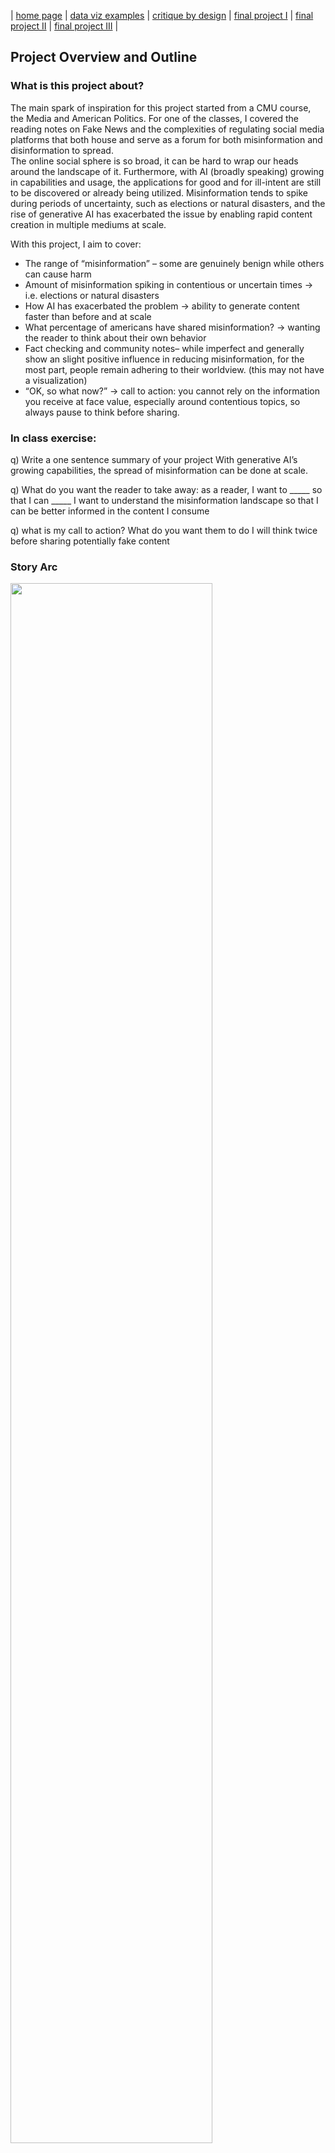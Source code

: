 | [home page]([https://cmustudent.github.io//](https://danningwho.github.io/danning-hu-portfolio/)) | [data viz examples](dataviz-examples) | [critique by design](critique-by-design) | [final project I](final-project-part-one) | [final project II](final-project-part-two) | [final project III](final-project-part-three) |


## Project Overview and Outline
### What is this project about?
The main spark of inspiration for this project started from a CMU course, the Media and American Politics. For one of the classes, I covered the reading notes on Fake News and the complexities of regulating social media platforms that both house and serve as a forum for both misinformation and disinformation to spread.  
The online social sphere is so broad, it can be hard to wrap our heads around the landscape of it. Furthermore, with AI (broadly speaking) growing in capabilities and usage, the applications for good and for ill-intent are still to be discovered or already being utilized. Misinformation tends to spike during periods of uncertainty, such as elections or natural disasters, and the rise of generative AI has exacerbated the issue by enabling rapid content creation in multiple mediums at scale. 

With this project, I aim to cover:
- The range of “misinformation” – some are genuinely benign while others can cause harm
- Amount of misinformation spiking in contentious or uncertain times → i.e. elections or natural disasters
- How AI has exacerbated the problem → ability to generate content faster than before and at scale
- What percentage of americans have shared misinformation? → wanting the reader to think about their own behavior
- Fact checking and community notes– while imperfect and generally show an slight positive influence in reducing misinformation, for the most part, people remain adhering to their worldview. (this may not have a visualization)
- “OK, so what now?” → call to action: you cannot rely on the information you receive at face value, especially around contentious topics, so always pause to think before sharing.

### In class exercise: 
q) Write a one sentence summary of your project
With generative AI’s growing capabilities, the spread of misinformation can be done at scale.

q) What do you want the reader to take away: as a reader, I want to _____ so that I can _____
I want to understand the misinformation landscape so that I can be better informed in the content I consume

q) what is my call to action? What do you want them to do
I will think twice before sharing potentially fake content


### Story Arc
<img src="Project data story.jpg" width="80%"/>

## Initial Sketches
<img src="initial_sketches.jpeg" width="80%"/>

## Data
This data is from the OECD measuring the ability of adults to identify online disinformation generated by AI from around the globe. I will be using this to contextualize a (primarily) US based audience on their ability to spot disinformation compared to others.
- https://goingdigital.oecd.org/en/indicator/81 

There is some time series data and the proliferation of fake news sites. I want to use this data to showcase the spike during “contentious periods” such as elections. It is also useful to see the trends of fake news sites as well.
- Allcott, Hunt; Gentzkow, Matthew; Yu, Chuan, 2023, "Replication Data for: Trends in the Diffusion of Misinformation on Social Media", https://doi.org/10.7910/DVN/YAR9FU, Harvard Dataverse, V1, UNF:6:kqgEgg58izRh9Y5BOzAykg== [fileUNF]
Replication Data for: Trends in the Diffusion of Misinformation on Social Media
- https://dataverse.harvard.edu/dataset.xhtml?persistentId=doi:10.7910/DVN/YAR9FU
- Specifically the fake news sites data over time: https://dataverse.harvard.edu/file.xhtml?fileId=3391734&version=1.0&toolType=PREVIEW 

This is the AMMeBa (Annotated Misinformation, Media-Based) Dataset created by Google and Duke containing over 140,000 fact checked urls. I plan to use this dataset to show the proliferation of AI in misinformation and to add more information to the landscape.
- https://www.kaggle.com/datasets/googleai/in-the-wild-misinformation-media 

## Method and medium
I plan to use Shorthand and Tableau (and excel if needed) to complete my project. Shorthand will be the hosting platform and I will use Tableau for all data visualizations.


## In-class critique
What worked?
- The topic itself seems to be interesting/can hook people in
- The datasets found support the story well
What didn’t work
- May want to narrow down and refine the story a bit more
- What questions came up
- “What is your story structure?”
What new inspiration arose
- Correlating to time periods will be very important


## References
Adam, D. (n.d.). Does Fact-Checking Work? Here’s What the Science Says. Scientific American. Retrieved February 2, 2025, from https://www.scientificamerican.com/article/does-fact-checking-work-on-social-media/
AMMeBa: A Large-Scale Survey and Dataset of Media-Based Misinformation In-The-Wild. (n.d.). Retrieved February 2, 2025, from https://arxiv.org/html/2405.11697v1
Chuai, Y., Tian, H., Pröllochs, N., & Lenzini, G. (2024). Did the Roll-Out of Community Notes Reduce Engagement With Misinformation on X/Twitter? Proc. ACM Hum.-Comput. Interact., 8(CSCW2), 428:1-428:52. https://doi.org/10.1145/3686967
Fake news shared on social media U.S. (n.d.). Statista. Retrieved February 2, 2025, from https://www.statista.com/statistics/657111/fake-news-sharing-online/
Goldstein, J. A., Chao, J., Grossman, S., Stamos, A., & Tomz, M. (2024). How persuasive is AI-generated propaganda? PNAS Nexus, 3(2), pgae034. https://doi.org/10.1093/pnasnexus/pgae034
OECD. (2024). The OECD Truth Quest Survey: Methodology and findings.
OECD Going Digital Toolkit. (n.d.). Ability of adults to identify online disinformation created by generative AI [Dataset]. https://www.oecd.org/going-digital-toolkit
Pearson, J. (2024, May 28). Google research shows the fast rise of AI-generated misinformation. CBC News. https://www.cbc.ca/news/science/artificial-intelligence-misinformation-google-1.7217275
The news media sounded the alarm on coronavirus for months—But few listened. Why? (n.d.). Nieman Lab. Retrieved February 3, 2025, from https://www.niemanlab.org/2020/03/the-news-media-sounded-the-alarm-on-coronavirus-for-months-but-few-listened-why/
Tomz, M. (2024). How Persuasive is AI-Generated Propaganda? [Dataset]. Harvard Dataverse. https://doi.org/10.7910/DVN/LAZ7AA

## AI acknowledgements
No AI was used for this assignment.
